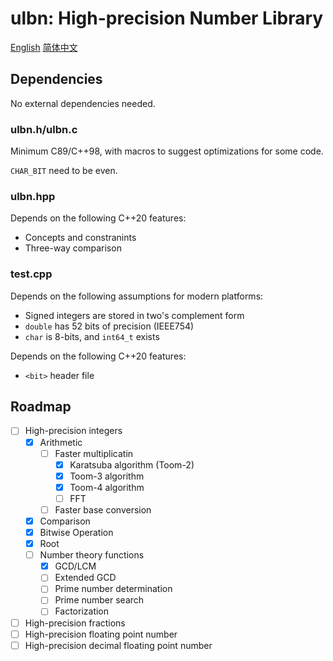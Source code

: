 # ulbn: High-precision Number Library

[English](./README.md) [简体中文](./README_zh_CN.md)

## Dependencies

No external dependencies needed.

### ulbn.h/ulbn.c

Minimum C89/C++98, with macros to suggest optimizations for some code.

`CHAR_BIT` need to be even.

### ulbn.hpp

Depends on the following C++20 features:

- Concepts and constranints
- Three-way comparison

### test.cpp

Depends on the following assumptions for modern platforms:

- Signed integers are stored in two's complement form
- `double` has 52 bits of precision (IEEE754)
- `char` is 8-bits, and `int64_t` exists

Depends on the following C++20 features:

- `<bit>` header file

## Roadmap

- [ ] High-precision integers
  - [x] Arithmetic
    - [ ] Faster multiplicatin
      - [x] Karatsuba algorithm (Toom-2)
      - [x] Toom-3 algorithm
      - [x] Toom-4 algorithm
      - [ ] FFT
    - [ ] Faster base conversion
  - [x] Comparison
  - [x] Bitwise Operation
  - [x] Root
  - [ ] Number theory functions
    - [x] GCD/LCM
    - [ ] Extended GCD
    - [ ] Prime number determination
    - [ ] Prime number search
    - [ ] Factorization
- [ ] High-precision fractions
- [ ] High-precision floating point number
- [ ] High-precision decimal floating point number